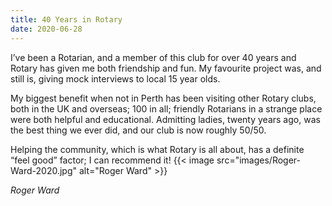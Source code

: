 ```yaml
---
title: 40 Years in Rotary
date: 2020-06-28
---
```

I’ve been a Rotarian, and a member of this club for over 40 years and Rotary has given me both friendship and fun.
My favourite project was, and still is, giving mock interviews to local 15 year olds.

My biggest benefit when not in Perth has been visiting other Rotary clubs, both in the UK and overseas; 100 in all;
friendly Rotarians in a strange place were both helpful and educational.
Admitting ladies, twenty years ago, was the best thing we ever did, and our club is now roughly 50/50.

Helping the community, which is what Rotary is all about, has a definite “feel good” factor; I can recommend it!
{{< image src="images/Roger-Ward-2020.jpg" alt="Roger Ward" >}}

*Roger Ward*